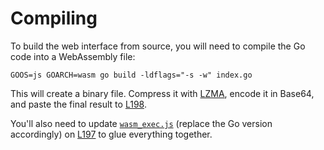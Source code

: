 # Compiling
To build the web interface from source, you will need to compile the Go code into a WebAssembly file:
```
GOOS=js GOARCH=wasm go build -ldflags="-s -w" index.go
```
This will create a binary file. Compress it with [LZMA](https://github.com/LZMA-JS/LZMA-JS), encode it in Base64, and paste the final result to [L198](https://github.com/HACKERALERT/Picocrypt/blob/main/web/index.html#L198).

You'll also need to update [`wasm_exec.js`](https://cdn.jsdelivr.net/gh/golang/go@go1.21.5/misc/wasm/wasm_exec.min.js) (replace the Go version accordingly) on [L197](https://github.com/HACKERALERT/Picocrypt/blob/main/web/index.html#L197) to glue everything together.
